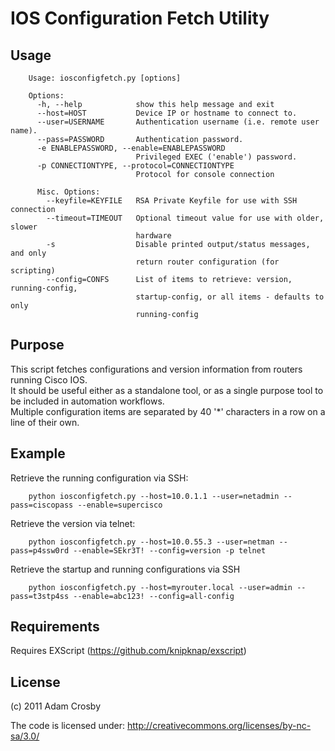 IOS Configuration Fetch Utility
===============================

Usage
-----
		Usage: iosconfigfetch.py [options]

		Options:
		  -h, --help            show this help message and exit
		  --host=HOST           Device IP or hostname to connect to.
		  --user=USERNAME       Authentication username (i.e. remote user name).
		  --pass=PASSWORD       Authentication password.
		  -e ENABLEPASSWORD, --enable=ENABLEPASSWORD
								Privileged EXEC ('enable') password.
		  -p CONNECTIONTYPE, --protocol=CONNECTIONTYPE
								Protocol for console connection

		  Misc. Options:
			--keyfile=KEYFILE   RSA Private Keyfile for use with SSH connection
			--timeout=TIMEOUT   Optional timeout value for use with older, slower
								hardware
			-s                  Disable printed output/status messages, and only
								return router configuration (for scripting)
			--config=CONFS      List of items to retrieve: version, running-config,
								startup-config, or all items - defaults to only
								running-config

Purpose
-------
This script fetches configurations and version information from routers running Cisco IOS.  
It should be useful either as a standalone tool, or as a single purpose tool to be included in automation workflows.  
Multiple configuration items are separated by 40 '*' characters in a row on a line of their own.  

Example
-------
Retrieve the running configuration via SSH:  

		python iosconfigfetch.py --host=10.0.1.1 --user=netadmin --pass=ciscopass --enable=supercisco 

Retrieve the version via telnet:  

		python iosconfigfetch.py --host=10.0.55.3 --user=netman --pass=p4ssw0rd --enable=SEkr3T! --config=version -p telnet

Retrieve the startup and running configurations via SSH  

		python iosconfigfetch.py --host=myrouter.local --user=admin --pass=t3stp4ss --enable=abc123! --config=all-config 

Requirements
------------
Requires EXScript (https://github.com/knipknap/exscript)

License
-------
(c) 2011 Adam Crosby
 


The code is licensed under: http://creativecommons.org/licenses/by-nc-sa/3.0/
